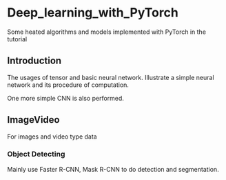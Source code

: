 # Deep_learning_with_PyTorch
Some heated algorithms and models implemented with PyTorch in the tutorial

## Introduction
The usages of tensor and basic neural network. Illustrate a simple neural network and its procedure of computation.

One more simple CNN is also performed.

## ImageVideo
For images and video type data

### Object Detecting
Mainly use Faster R-CNN, Mask R-CNN to do detection and segmentation.
